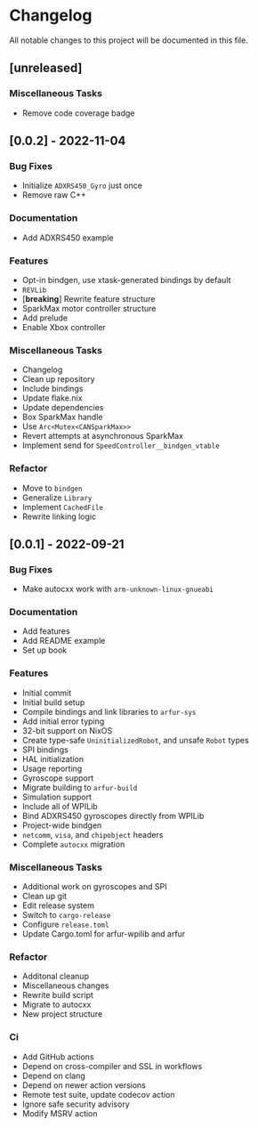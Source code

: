 # Changelog

All notable changes to this project will be documented in this file.

## [unreleased]

### Miscellaneous Tasks

- Remove code coverage badge

## [0.0.2] - 2022-11-04

### Bug Fixes

- Initialize `ADXRS450_Gyro` just once
- Remove raw C++

### Documentation

- Add ADXRS450 example

### Features

- Opt-in bindgen, use xtask-generated bindings by default
- `REVLib`
- [**breaking**] Rewrite feature structure
- SparkMax motor controller structure
- Add prelude
- Enable Xbox controller

### Miscellaneous Tasks

- Changelog
- Clean up repository
- Include bindings
- Update flake.nix
- Update dependencies
- Box SparkMax handle
- Use `Arc<Mutex<CANSparkMax>>`
- Revert attempts at asynchronous SparkMax
- Implement send for `SpeedController__bindgen_vtable`

### Refactor

- Move to `bindgen`
- Generalize `Library`
- Implement `CachedFile`
- Rewrite linking logic

## [0.0.1] - 2022-09-21

### Bug Fixes

- Make autocxx work with `arm-unknown-linux-gnueabi`

### Documentation

- Add features
- Add README example
- Set up book

### Features

- Initial commit
- Initial build setup
- Compile bindings and link libraries to `arfur-sys`
- Add initial error typing
- 32-bit support on NixOS
- Create type-safe `UninitializedRobot`, and unsafe `Robot` types
- SPI bindings
- HAL initialization
- Usage reporting
- Gyroscope support
- Migrate building to `arfur-build`
- Simulation support
- Include all of WPILib
- Bind ADXRS450 gyroscopes directly from WPILib
- Project-wide bindgen
- `netcomm`, `visa`, and `chipobject` headers
- Complete `autocxx` migration

### Miscellaneous Tasks

- Additional work on gyroscopes and SPI
- Clean up git
- Edit release system
- Switch to `cargo-release`
- Configure `release.toml`
- Update Cargo.toml for arfur-wpilib and arfur

### Refactor

- Additonal cleanup
- Miscellaneous changes
- Rewrite build script
- Migrate to autocxx
- New project structure

### Ci

- Add GitHub actions
- Depend on cross-compiler and SSL in workflows
- Depend on clang
- Depend on newer action versions
- Remote test suite, update codecov action
- Ignore safe security advisory
- Modify MSRV action

<!-- generated by git-cliff -->
